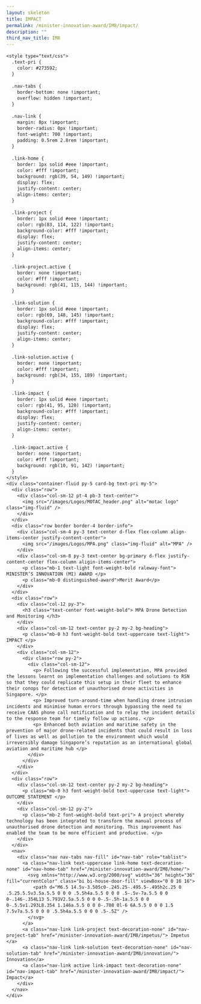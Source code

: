 ```yaml
---
layout: skeleton
title: IMPACT​
permalink: /minister-innovation-award/IM8/impact/
description: ""
third_nav_title: IM8
---
```

    <style type="text/css">
      .text-pri {
        color: #273592;
      }

      .nav-tabs {
        border-bottom: none !important;
        overflow: hidden !important;
      }

      .nav-link {
        margin: 8px !important;
        border-radius: 0px !important;
        font-weight: 700 !important;
        padding: 0.5rem 2.8rem !important;
      }

      .link-home {
        border: 1px solid #eee !important;
        color: #fff !important;
        background: rgb(39, 54, 149) !important;
        display: flex;
        justify-content: center;
        align-items: center;
      }

      .link-project {
        border: 1px solid #eee !important;
        color: rgb(83, 114, 122) !important;
        background-color: #fff !important;
        display: flex;
        justify-content: center;
        align-items: center;
      }

      .link-project.active {
        border: none !important;
        color: #fff !important;
        background: rgb(41, 115, 144) !important;
      }

      .link-solution {
        border: 1px solid #eee !important;
        color: rgb(69, 148, 145) !important;
        background-color: #fff !important;
        display: flex;
        justify-content: center;
        align-items: center;
      }

      .link-solution.active {
        border: none !important;
        color: #fff !important;
        background: rgb(34, 155, 189) !important;
      }

      .link-impact {
        border: 1px solid #eee !important;
        color: rgb(41, 95, 120) !important;
        background-color: #fff !important;
        display: flex;
        justify-content: center;
        align-items: center;
      }

      .link-impact.active {
        border: none !important;
        color: #fff !important;
        background: rgb(10, 91, 142) !important;
      }
    </style>
    <div class="container-fluid py-5 card-bg text-pri my-5">
      <div class="row">
        <div class="col-sm-12 pt-4 pb-3 text-center">
          <img src="/images/Logos/MOTAC_header.png" alt="motac logo" class="img-fluid" />
        </div>
      </div>
      <div class="row border border-4 border-info">
        <div class="col-sm-4 py-3 text-center d-flex flex-column align-items-center justify-content-center">
          <img src="/images/Logos/MPA.png" class="img-fluid" alt="MPA" />
        </div>
        <div class="col-sm-8 py-3 text-center bg-primary d-flex justify-content-center flex-column aligin-items-center">
          <p class="mb-1 text-light font-weight-bold raleway-font"> MINISTER’S INNOVATION (MI) AWARD </p>
          <p class="mb-0 distinguished-award">Merit Award</p>
        </div>
      </div>
      <div class="row">
        <div class="col-12 py-3">
          <h3 class="text-center font-weight-bold"> MPA Drone Detection and Monitoring </h3>
        </div>
        <div class="col-sm-12 text-center py-2 my-2 bg-heading">
          <p class="mb-0 h3 font-weight-bold text-uppercase text-light"> IMPACT </p>
        </div>
        <div class="col-sm-12">
          <div class="row py-2">
            <div class="col-sm-12">
              <p> Following the successful implementation, MPA provided the lessons learnt on implementation challenges and solutions to RSN so that they could replicate this setup in their fleet to enhance their conops for detection of unauthorised drone activities in Singapore. </p>
              <p> Improved turn-around-time when handling drone intrusion incidents and minimise human errors through bypassing the need to receive CAAS phone call notification and to relay the incident details to the response team for timely follow up actions. </p>
              <p> Enhanced both aviation and maritime safety in the prevention of major drone-related incidents that could result in loss of lives as well as pollution to the environment which would irreversibly damage Singapore’s reputation as an international global aviation and maritime hub </p>
            </div>
          </div>
        </div>
      </div>
      <div class="row">
        <div class="col-sm-12 text-center py-2 my-2 bg-heading">
          <p class="mb-0 h3 font-weight-bold text-uppercase text-light"> OUTCOME STATEMENT </p>
        </div>
        <div class="col-sm-12 py-2">
          <p class="mb-2 font-weight-bold text-pri"> A project whereby technology has been integrated to transform the manual process of unauthorised drone detection and monitoring. This improvement has enabled the team to be more efficient and productive. </p>
        </div>
      </div>
      <nav>
        <div class="nav nav-tabs nav-fill" id="nav-tab" role="tablist">
          <a class="nav-link text-uppercase link-home text-decoration-none" id="nav-home-tab" href="/minister-innovation-award/IM8/home/">
            <svg xmlns="http://www.w3.org/2000/svg" width="36" height="36" fill="currentColor" class="bi bi-house-door-fill" viewBox="0 0 16 16">
              <path d="M6.5 14.5v-3.505c0-.245.25-.495.5-.495h2c.25 0 .5.25.5.5v3.5a.5.5 0 0 0 .5.5h4a.5.5 0 0 0 .5-.5v-7a.5.5 0 0 0-.146-.354L13 5.793V2.5a.5.5 0 0 0-.5-.5h-1a.5.5 0 0 0-.5.5v1.293L8.354 1.146a.5.5 0 0 0-.708 0l-6 6A.5.5 0 0 0 1.5 7.5v7a.5.5 0 0 0 .5.5h4a.5.5 0 0 0 .5-.5Z" />
            </svg>
          </a>
          <a class="nav-link link-project text-decoration-none" id="nav-project-tab" href="/minister-innovation-award/IM8/impetus/"> Impetus </a>
          <a class="nav-link link-solution text-decoration-none" id="nav-solution-tab" href="/minister-innovation-award/IM8/innovation/"> Innovation</a>
          <a class="nav-link active link-impact text-decoration-none" id="nav-impact-tab" href="/minister-innovation-award/IM8/impact/"> Impact</a>
        </div>
      </nav>
    </div>

